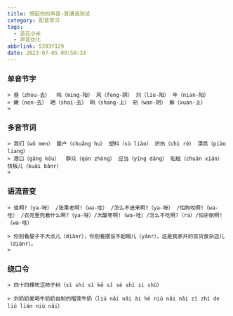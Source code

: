 ```yaml
---
title: 想起你的声音-普通话测试
category: 配音学习
tags:
  - 苔花小米
  - 声音优化
abbrlink: 5203f129
date: 2023-07-05 09:50:33
---
```


### 单音节字

    > 昼（zhou-去）  鸣（ming-阳） 风（feng-阴） 刘（liu-阳） 年（nian-阳） 
    > 嫩（nen-去） 晒（shai-去） 晌（shang-上） 剜（wan-阴） 癣（xuan-上）
    >
### 多音节词

    > 我们（wǒ men） 窗户（chuāng hu） 塑料（sù liào） 炽热（chì rè） 漂亮（piào liang） 
    > 港口（gǎng kǒu）  群众（qún zhòng） 应当（yīng dāng） 船舷（chuán xián） 快板儿（kuài bǎnr）
    >
### 语流音变

    > 谁啊?（ya-呀） /张果老啊!（wa-哇） /怎么不进来啊?（ya-呀） /怕狗咬啊!（wa-哇） /衣兜里兜着什么啊?（ya-呀）/大酸枣啊!（wa-哇）/怎么不吃啊?（ra）/怕牙倒啊!（wa-哇）

    > 你别看屋子不大点儿（diǎnr），你别看摆设不起眼儿（yǎnr），这是我家开的百货食杂店儿（diànr）。
    >
### 绕口令

    > 四十四棵死涩柿子树（sì shí sì kē sǐ sè shì zi shù）
    
    > 刘奶奶爱喝牛奶奶自制的榴莲牛奶（liú nǎi nǎi ài hē niú nǎi nǎi zì zhì de liú lián niú nǎi）
